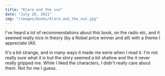 ```yaml
---
title: "Klara and the sun"
date: "July 28, 2021"
img: "/images/books/klara_and_the_sun.jpg"
---
```


I've heard a lot of recommendations about this book, on the radio etc, and
it seemed really nice in theory (by a Nobel price winner and all) with a theme
I appreciate (AI).

It's a bit strange, and in many ways it made me eerie when I read it. 
I'm not really sure what it is but the story seemed a bit shallow and the it never really gripped me. While I liked the characters, I didn't really care about them.
Not for me I guess.